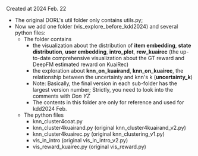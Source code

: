 Created at 2024 Feb. 22

- The original DORL's util folder only contains utils.py;
- Now we add one folder (vis_explore_before_kdd2024) and several python files:
    - The folder contains 
        - the visualization about the distribution of **item embedding**, **state distribution**, **user embedding**, **intro_plot**, **rew_kuairec** (the up-to-date comprehensive visualization about the GT reward and DeepFM estimated reward on KuaiRec)
        - the exploration about **knn_on_kuairand**, **knn_on_kuairec**, the relationship between the uncertainty and knn's k (**uncertainty_k**)
        - Note: Basically, the final version in each sub-folder has the largest version number; Strictly, you need to look into the comments with *Don YZ*
        - The contents in this folder are only for reference and used for kdd2024 Feb.
    - The python files
        - knn_cluster4coat.py
        - knn_cluster4kuairand.py (original knn_cluster4kuairand_v2.py)
        - knn_cluster4kuairec.py (original knn_clustering_v1.py)
        - vis_in_intro (original vis_in_intro_v2.py)
        - vis_reward_kuairec.py (original vis_reward.py)